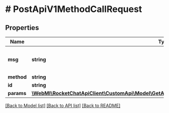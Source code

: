 # # PostApiV1MethodCallRequest

## Properties

Name | Type | Description | Notes
------------ | ------------- | ------------- | -------------
**msg** | **string** |  | [optional] [default to 'method']
**method** | **string** |  | [optional]
**id** | **string** |  | [optional]
**params** | [**\WebMI\RocketChatApiClient\CustomApi\Model\GetApiV1ChatGetMessage200ResponseMessageStarred[]**](GetApiV1ChatGetMessage200ResponseMessageStarred.md) |  | [optional]

[[Back to Model list]](../../README.md#models) [[Back to API list]](../../README.md#endpoints) [[Back to README]](../../README.md)
